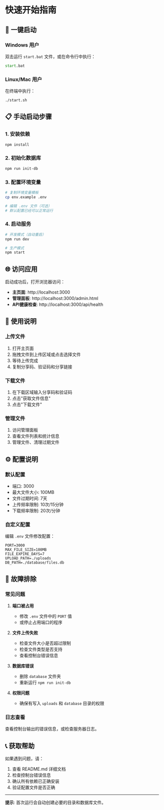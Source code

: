 # 快速开始指南

## 🚀 一键启动

### Windows 用户
双击运行 `start.bat` 文件，或在命令行中执行：
```cmd
start.bat
```

### Linux/Mac 用户
在终端中执行：
```bash
./start.sh
```

## 📋 手动启动步骤

### 1. 安装依赖
```bash
npm install
```

### 2. 初始化数据库
```bash
npm run init-db
```

### 3. 配置环境变量
```bash
# 复制环境变量模板
cp env.example .env

# 编辑 .env 文件（可选）
# 默认配置已经可以正常运行
```

### 4. 启动服务
```bash
# 开发模式（自动重启）
npm run dev

# 生产模式
npm start
```

## 🌐 访问应用

启动成功后，打开浏览器访问：

- **主页面**: http://localhost:3000
- **管理面板**: http://localhost:3000/admin.html
- **API健康检查**: http://localhost:3000/api/health

## 📱 使用说明

### 上传文件
1. 打开主页面
2. 拖拽文件到上传区域或点击选择文件
3. 等待上传完成
4. 复制分享码、验证码和分享链接

### 下载文件
1. 在下载区域输入分享码和验证码
2. 点击"获取文件信息"
3. 点击"下载文件"

### 管理文件
1. 访问管理面板
2. 查看文件列表和统计信息
3. 管理文件、清理过期文件

## ⚙️ 配置说明

### 默认配置
- 端口: 3000
- 最大文件大小: 100MB
- 文件过期时间: 7天
- 上传频率限制: 10次/15分钟
- 下载频率限制: 20次/分钟

### 自定义配置
编辑 `.env` 文件修改配置：
```env
PORT=3000
MAX_FILE_SIZE=100MB
FILE_EXPIRE_DAYS=7
UPLOAD_PATH=./uploads
DB_PATH=./database/files.db
```

## 🔧 故障排除

### 常见问题

1. **端口被占用**
   - 修改 `.env` 文件中的 `PORT` 值
   - 或停止占用端口的程序

2. **文件上传失败**
   - 检查文件大小是否超过限制
   - 检查文件类型是否支持
   - 查看控制台错误信息

3. **数据库错误**
   - 删除 `database` 文件夹
   - 重新运行 `npm run init-db`

4. **权限问题**
   - 确保有写入 `uploads` 和 `database` 目录的权限

### 日志查看
查看控制台输出的错误信息，或检查服务器日志。

## 📞 获取帮助

如果遇到问题，请：
1. 查看 README.md 详细文档
2. 检查控制台错误信息
3. 确认所有依赖已正确安装
4. 验证配置文件是否正确

---

**提示**: 首次运行会自动创建必要的目录和数据库文件。
